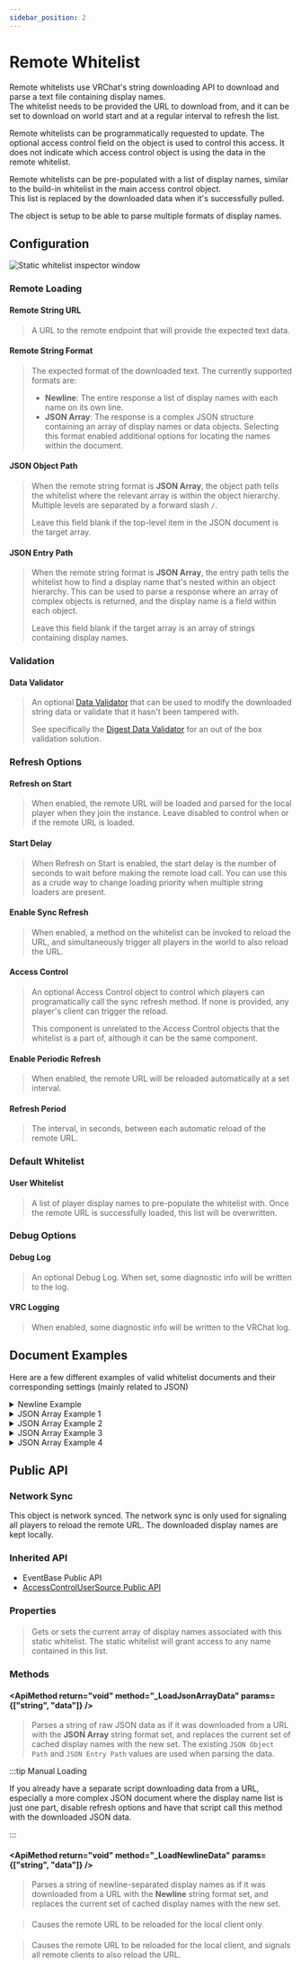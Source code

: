 ```yaml
---
sidebar_position: 2
---
```


# Remote Whitelist

Remote whitelists use VRChat's string downloading API to download and parse a text file containing display names.  
The whitelist needs to be provided the URL to download from, and it can be set to download on world start and at a regular interval to refresh the list.

Remote whitelists can be programmatically requested to update.  The optional access control field on the object is used to 
control this access.  It does not indicate which access control object is using the data in the remote whitelist.

Remote whitelists can be pre-populated with a list of display names, similar to the build-in whitelist in the main access control object.  
This list is replaced by the downloaded data when it's successfully pulled.

The object is setup to be able to parse multiple formats of display names.

## Configuration

![Static whitelist inspector window](/img/unity/access-remote-whitelist-prefab.png)

### Remote Loading

#### Remote String URL

> A URL to the remote endpoint that will provide the expected text data.

#### Remote String Format

> The expected format of the downloaded text.  The currently supported formats are:
> * **Newline**: The entire response a list of display names with each name on its own line.
> * **JSON Array**: The response is a complex JSON structure containing an array of display names or data objects.  Selecting this format enabled additional options for locating the names within the document.

#### JSON Object Path

> When the remote string format is **JSON Array**, the object path tells the whitelist where the relevant array is within the object hierarchy.
> Multiple levels are separated by a forward slash `/`.
> 
> Leave this field blank if the top-level item in the JSON document is the target array.

#### JSON Entry Path

> When the remote string format is **JSON Array**, the entry path tells the whitelist how to find a display name that's nested within an object hierarchy.
> This can be used to parse a response where an array of complex objects is returned, and the display name is a field within each object.
>
> Leave this field blank if the target array is an array of strings containing display names.

### Validation

#### Data Validator

> An optional [Data Validator](../validation/data-validator.md) that can be used to modify the downloaded string data or validate
> that it hasn't been tampered with.
> 
> See specifically the [Digest Data Validator](../validation/digest-data-validator.md) for an out of the box validation solution.

### Refresh Options

#### Refresh on Start

> When enabled, the remote URL will be loaded and parsed for the local player when they join the instance.  Leave disabled to control
> when or if the remote URL is loaded.

#### Start Delay

> When Refresh on Start is enabled, the start delay is the number of seconds to wait before making the remote load call.  You can use
> this as a crude way to change loading priority when multiple string loaders are present.

#### Enable Sync Refresh

> When enabled, a method on the whitelist can be invoked to reload the URL, and simultaneously trigger all players in the world to also
> reload the URL.

#### Access Control

> An optional Access Control object to control which players can programatically call the sync refresh method.  If none is provided, any
> player's client can trigger the reload.
>
> This component is unrelated to the Access Control objects that the whitelist is a part of, although it can be the same component.

#### Enable Periodic Refresh

> When enabled, the remote URL will be reloaded automatically at a set interval.

#### Refresh Period

> The interval, in seconds, between each automatic reload of the remote URL.

### Default Whitelist

#### User Whitelist

> A list of player display names to pre-populate the whitelist with.  Once the remote URL is successfully loaded, this list will be overwritten.

### Debug Options

#### Debug Log

> An optional Debug Log.  When set, some diagnostic info will be written to the log.

#### VRC Logging

> When enabled, some diagnostic info will be written to the VRChat log.

## Document Examples

Here are a few different examples of valid whitelist documents and their corresponding settings (mainly related to JSON)

<details>
  <summary>Newline Example</summary>
  * **Remote String Format**: `Newline`

  ```
  DisplayName1
  DisplayName2
  DisplayName3
  ```
</details>

<details>
  <summary>JSON Array Example 1</summary>
  * **Remote String Format**: `JSON Array`
  * **JSON Object Path**:
  * **JSON Entry Path**:
  
  ```
  [
    "DisplayName1",
    "DisplayName2",
    "DisplayName3"
  ]
  ```
</details>

<details>
  <summary>JSON Array Example 2</summary>
  * **Remote String Format**: `JSON Array`
  * **JSON Object Path**: `names`
  * **JSON Entry Path**:
  
  ```
  {
    "names": [
      "DisplayName1",
      "DisplayName2",
      "DisplayName3"
    ]
  }
  ```
</details>

<details>
  <summary>JSON Array Example 3</summary>
  * **Remote String Format**: `JSON Array`
  * **JSON Object Path**: `embedded/names`
  * **JSON Entry Path**:
  
  ```
  {
    "embedded": {
      "names": [
        "DisplayName1",
        "DisplayName2",
        "DisplayName3"
      ]
    },
    "other": {
      "foo": 1,
      "bar": 2
    }
  }
  ```
</details>

<details>
  <summary>JSON Array Example 4</summary>
  * **Remote String Format**: `JSON Array`
  * **JSON Object Path**: `users`
  * **JSON Entry Path**: `display`
  
  ```
  {
    "users": [
      {
        "display": "DisplayName1",
        "color": "green",
        "index": 1
      },
      {
        "display": "DisplayName2",
        "color": "blue",
        "index": 2
      },
      {
        "display": "DisplayName3",
        "color": "red",
        "index": 3
      }
    ]
  }
  ```
</details>

## Public API

### Network Sync

This object is network synced.  The network sync is only used for signaling all players to reload the remote URL.  The downloaded display names
are kept locally.

### Inherited API

* EventBase Public API
* [AccessControlUserSource Public API](./custom-whitelist.md#public-api)

### Properties

#### <ApiProperty return="string[]" property="UserList" get={true} set={true} />

> Gets or sets the current array of display names associated with this static whitelist. The static whitelist will grant access to any name contained in this list.

### Methods

#### <ApiMethod return="void" method="_LoadJsonArrayData" params={["string", "data"]} />

> Parses a string of raw JSON data as if it was downloaded from a URL with the **JSON Array** string format set, and replaces the current
> set of cached display names with the new set.  The existing `JSON Object Path` and `JSON Entry Path` values are used when parsing the data.

:::tip Manual Loading

If you already have a separate script downloading data from a URL, especially a more complex JSON document where the display name list is just
one part, disable refresh options and have that script call this method with the downloaded JSON data.

:::

#### <ApiMethod return="void" method="_LoadNewlineData" params={["string", "data"]} />

> Parses a string of newline-separated display names as if it was downloaded from a URL with the **Newline** string format set, and replaces
> the current set of cached display names with the new set.

#### <ApiMethod return="void" method="_LocalRefresh" />

> Causes the remote URL to be reloaded for the local client only.

#### <ApiMethod return="void" method="_SyncRefresh" />

> Causes the remote URL to be reloaded for the local client, and signals all remote clients to also reload the URL.
